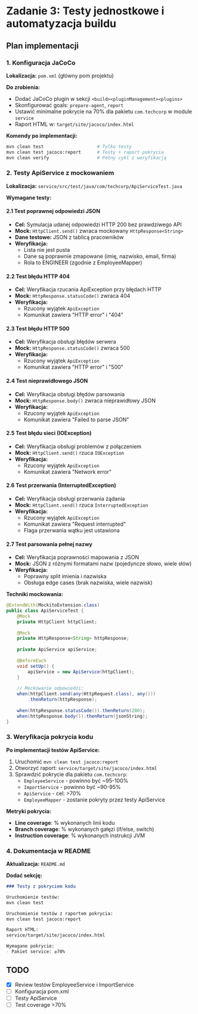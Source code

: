 # Zadanie 3: Testy jednostkowe i automatyzacja buildu

## Plan implementacji

### 1. Konfiguracja JaCoCo

**Lokalizacja:** `pom.xml` (główny pom projektu)

**Do zrobienia:**
- Dodać JaCoCo plugin w sekcji `<build><pluginManagement><plugins>`
- Skonfigurować goals: `prepare-agent`, `report`
- Ustawić minimalne pokrycie na 70% dla pakietu `com.techcorp` w module `service`
- Raport HTML w: `target/site/jacoco/index.html`

**Komendy po implementacji:**
```bash
mvn clean test                    # Tylko testy
mvn clean test jacoco:report      # Testy + raport pokrycia
mvn clean verify                  # Pełny cykl z weryfikacją
```

### 2. Testy ApiService z mockowaniem

**Lokalizacja:** `service/src/test/java/com/techcorp/ApiServiceTest.java`

**Wymagane testy:**

#### 2.1 Test poprawnej odpowiedzi JSON
- **Cel:** Symulacja udanej odpowiedzi HTTP 200 bez prawdziwego API
- **Mock:** `HttpClient.send()` zwraca mockowany `HttpResponse<String>`
- **Dane testowe:** JSON z tablicą pracowników
- **Weryfikacja:**
  - Lista nie jest pusta
  - Dane są poprawnie zmapowane (imię, nazwisko, email, firma)
  - Rola to ENGINEER (zgodnie z EmployeeMapper)

#### 2.2 Test błędu HTTP 404
- **Cel:** Weryfikacja rzucania ApiException przy błędach HTTP
- **Mock:** `HttpResponse.statusCode()` zwraca 404
- **Weryfikacja:**
  - Rzucony wyjątek `ApiException`
  - Komunikat zawiera "HTTP error" i "404"

#### 2.3 Test błędu HTTP 500
- **Cel:** Weryfikacja obsługi błędów serwera
- **Mock:** `HttpResponse.statusCode()` zwraca 500
- **Weryfikacja:**
  - Rzucony wyjątek `ApiException`
  - Komunikat zawiera "HTTP error" i "500"

#### 2.4 Test nieprawidłowego JSON
- **Cel:** Weryfikacja obsługi błędów parsowania
- **Mock:** `HttpResponse.body()` zwraca nieprawidłowy JSON
- **Weryfikacja:**
  - Rzucony wyjątek `ApiException`
  - Komunikat zawiera "Failed to parse JSON"

#### 2.5 Test błędu sieci (IOException)
- **Cel:** Weryfikacja obsługi problemów z połączeniem
- **Mock:** `HttpClient.send()` rzuca `IOException`
- **Weryfikacja:**
  - Rzucony wyjątek `ApiException`
  - Komunikat zawiera "Network error"

#### 2.6 Test przerwania (InterruptedException)
- **Cel:** Weryfikacja obsługi przerwania żądania
- **Mock:** `HttpClient.send()` rzuca `InterruptedException`
- **Weryfikacja:**
  - Rzucony wyjątek `ApiException`
  - Komunikat zawiera "Request interrupted"
  - Flaga przerwania wątku jest ustawiona

#### 2.7 Test parsowania pełnej nazwy
- **Cel:** Weryfikacja poprawności mapowania z JSON
- **Mock:** JSON z różnymi formatami nazw (pojedyncze słowo, wiele słów)
- **Weryfikacja:**
  - Poprawny split imienia i nazwiska
  - Obsługa edge cases (brak nazwiska, wiele nazwisk)

**Techniki mockowania:**
```java
@ExtendWith(MockitoExtension.class)
public class ApiServiceTest {
    @Mock
    private HttpClient httpClient;
    
    @Mock
    private HttpResponse<String> httpResponse;
    
    private ApiService apiService;
    
    @BeforeEach
    void setUp() {
        apiService = new ApiService(httpClient);
    }
    
    // Mockowanie odpowiedzi:
    when(httpClient.send(any(HttpRequest.class), any()))
        .thenReturn(httpResponse);
    
    when(httpResponse.statusCode()).thenReturn(200);
    when(httpResponse.body()).thenReturn(jsonString);
}
```

### 3. Weryfikacja pokrycia kodu

**Po implementacji testów ApiService:**
1. Uruchomić `mvn clean test jacoco:report`
2. Otworzyć raport: `service/target/site/jacoco/index.html`
3. Sprawdzić pokrycie dla pakietu `com.techcorp`:
   - `EmployeeService` - powinno być ~95-100%
   - `ImportService` - powinno być ~90-95%
   - `ApiService` - cel: >70%
   - `EmployeeMapper` - zostanie pokryty przez testy ApiService

**Metryki pokrycia:**
- **Line coverage**: % wykonanych linii kodu
- **Branch coverage**: % wykonanych gałęzi (if/else, switch)
- **Instruction coverage**: % wykonanych instrukcji JVM

### 4. Dokumentacja w README

**Aktualizacja:** `README.md`

**Dodać sekcję:**
```markdown
### Testy z pokryciem kodu

Uruchomienie testów:
mvn clean test

Uruchomienie testów z raportem pokrycia:
mvn clean test jacoco:report

Raport HTML:
service/target/site/jacoco/index.html

Wymagane pokrycie:
- Pakiet service: ≥70%
```

## TODO
- [x] Review testów EmployeeService i ImportService
- [ ] Konfiguracja pom.xml
- [ ] Testy ApiService
- [ ] Test coverage >70%